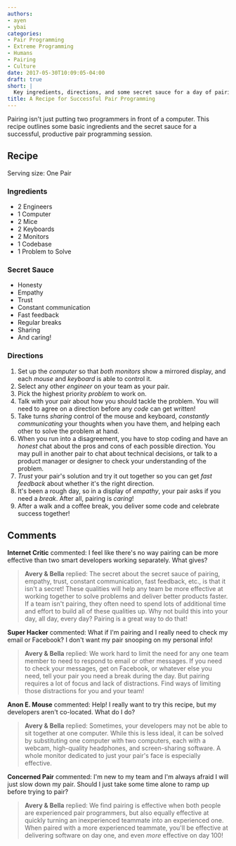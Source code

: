 ```yaml
---
authors:
- ayen
- ybai
categories:
- Pair Programming
- Extreme Programming
- Humans
- Pairing
- Culture
date: 2017-05-30T10:09:05-04:00
draft: true
short: |
  Key ingredients, directions, and some secret sauce for a day of pairing.
title: A Recipe for Successful Pair Programming
---
```


Pairing isn't just putting two programmers in front of a computer. This recipe outlines some basic ingredients and the secret sauce for a successful, productive pair programming session.

## Recipe

Serving size: One Pair

### Ingredients
* 2 Engineers
* 1 Computer
* 2 Mice
* 2 Keyboards
* 2 Monitors
* 1 Codebase
* 1 Problem to Solve

### Secret Sauce
* Honesty
* Empathy
* Trust
* Constant communication
* Fast feedback
* Regular breaks
* Sharing
* And caring!

### Directions
1. Set up the *computer* so that *both monitors* show a mirrored display, and each *mouse* and *keyboard* is able to control it.
1. Select any other *engineer* on your team as your pair.
1. Pick the highest priority *problem* to work on.
1. Talk with your pair about how you should tackle the problem. You will need to agree on a direction before any *code* can get written!
1. Take turns *sharing* control of the mouse and keyboard, *constantly communicating* your thoughts when you have them, and helping each other to solve the problem at hand.
1. When you run into a disagreement, you have to stop coding and have an *honest* chat about the pros and cons of each possible direction. You may pull in another pair to chat about technical decisions, or talk to a product manager or designer to check your understanding of the problem.
1. *Trust* your pair's solution and try it out together so you can get *fast feedback* about whether it's the right direction.
1. It's been a rough day, so in a display of *empathy*, your pair asks if you need a *break*. After all, pairing is *caring*!
1. After a walk and a coffee break, you deliver some code and celebrate success together!

## Comments

**Internet Critic** commented: I feel like there's no way pairing can be more effective than two smart developers working separately. What gives?

> **Avery & Bella** replied: The secret about the secret sauce of pairing, empathy, trust, constant communication, fast feedback, etc., is that it isn't a secret! These qualities will help any team be more effective at working together to solve problems and deliver better products faster. If a team isn't pairing, they often need to spend lots of additional time and effort to build all of these qualities up. Why not build this into your day, all day, every day? Pairing is a great way to do that!

**Super Hacker** commented: What if I'm pairing and I really need to check my email or Facebook? I don't want my pair snooping on my personal info!

> **Avery & Bella** replied: We work hard to limit the need for any one team member to need to respond to email or other messages. If you need to check your messages, get on Facebook, or whatever else you need, tell your pair you need a break during the day. But pairing requires a lot of focus and lack of distractions. Find ways of limiting those distractions for you and your team!

**Anon E. Mouse** commented: Help! I really want to try this recipe, but my developers aren't co-located. What do I do?

> **Avery & Bella** replied: Sometimes, your developers may not be able to sit together at one computer. While this is less ideal, it can be solved by substituting one computer with two computers, each with a webcam, high-quality headphones, and screen-sharing software. A whole monitor dedicated to just your pair's face is especially effective.

**Concerned Pair** commented: I'm new to my team and I'm always afraid I will just slow down my pair. Should I just take some time alone to ramp up before trying to pair?

> **Avery & Bella** replied: We find pairing is effective when both people are experienced pair programmers, but also equally effective at quickly turning an inexperienced teammate into an experienced one. When paired with a more experienced teammate, you'll be effective at delivering software on day one, and even *more* effective on day 100!
